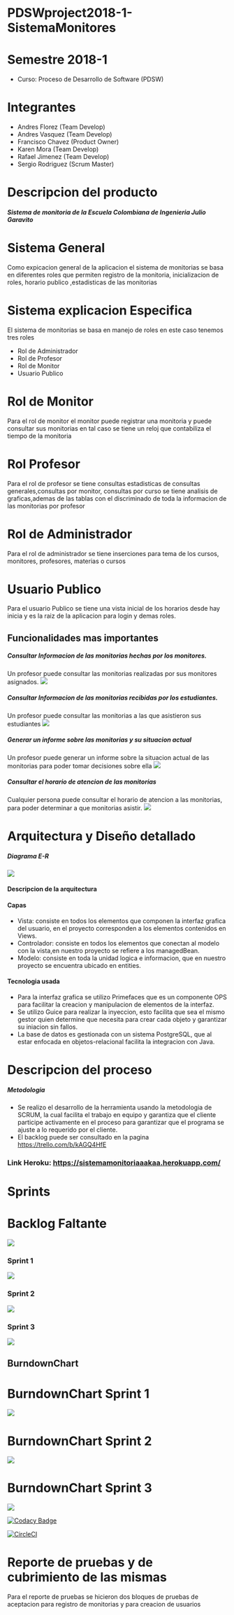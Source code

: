 # PDSWproject2018-1-SistemaMonitores
# Semestre 2018-1
   - Curso: Proceso de Desarrollo de Software (PDSW)

# Integrantes
  - Andres Florez (Team Develop)
  - Andres Vasquez (Team Develop)
  - Francisco Chavez (Product Owner)
  - Karen Mora (Team Develop)
  - Rafael Jimenez (Team Develop)
  - Sergio Rodriguez (Scrum Master)
 
# Descripcion del producto
#####  Sistema de monitoria de la Escuela Colombiana de Ingenieria Julio Garavito
# Sistema General
Como expicacion general de la aplicacion el sistema de monitorias se basa en diferentes roles que permiten registro de la monitoria, inicializacion de roles, horario publico ,estadisticas de las monitorias
# Sistema explicacion Especifica
El sistema de monitorias se basa en manejo de roles en este caso tenemos tres roles
* Rol de Administrador
* Rol de Profesor
* Rol de Monitor
* Usuario Publico
# Rol de Monitor
Para el rol de monitor el monitor puede registrar una monitoria y puede consultar sus monitorias en tal caso se tiene un reloj que contabiliza el tiempo de la monitoria
# Rol Profesor
Para el rol de profesor se tiene consultas estadisticas de consultas generales,consultas por monitor, consultas por curso
se tiene analisis de graficas,ademas de las tablas con el discriminado de toda la informacion de las monitorias por profesor
# Rol de Administrador
Para el rol de administrador se tiene inserciones para tema de los cursos, monitores, profesores, materias o cursos
# Usuario Publico
Para el usuario Publico se tiene una vista inicial de los horarios desde hay inicia y es la raiz de la aplicacion para
login y demas roles.

## Funcionalidades mas importantes

##### Consultar Informacion de las monitorias hechas por los monitores.
Un profesor puede consultar las monitorias realizadas por sus monitores asignados.
![](img/cm.png) 

##### Consultar Informacion de las monitorias recibidas por los estudiantes.
Un profesor puede consultar las monitorias a las que asistieron sus estudiantes
![](img/ce.png) 

##### Generar un informe sobre las monitorias y su situacion actual
Un profesor puede generar un informe sobre la situacion actual de las monitorias para poder tomar decisiones sobre ella
![](img/cg.png) 

##### Consultar el horario de atencion de las monitorias
Cualquier persona puede consultar el horario de atencion  a las monitorias, para poder determinar a que monitorias asistir.
![](img/hp.png) 




# Arquitectura y Diseño detallado 
##### Diagrama E-R
![](img/ER.png)

#### Descripcion de la arquitectura
#### Capas
- Vista: consiste en todos los elementos que componen la interfaz grafica del usuario, en el proyecto corresponden a los elementos contenidos en Views.
- Controlador: consiste en todos los elementos que conectan al modelo con la vista,en nuestro proyecto se refiere a los managedBean.
- Modelo: consiste en toda la unidad logica e informacion, que en nuestro proyecto se encuentra ubicado en entities.

#### Tecnologia usada
- Para la interfaz grafica se utilizo Primefaces que es un componente OPS para facilitar la creacion y manipulacion de elementos de la interfaz.
- Se utilizo Guice para realizar la inyeccion, esto facilita que sea el mismo gestor quien determine que necesita para crear cada objeto y garantizar su iniacion sin fallos.
- La base de datos es gestionada con un sistema PostgreSQL, que al estar enfocada en objetos-relacional facilita la integracion con Java.

# Descripcion del proceso
##### Metodologia
 - Se realizo el desarrollo de la herramienta usando la metodologia de SCRUM, la cual facilita el trabajo en equipo y garantiza que el cliente participe activamente en el proceso para garantizar que el programa se ajuste a lo requerido por el cliente.
 - El backlog puede ser consultado en la pagina https://trello.com/b/kAGQ4HfE
 
 ### Link Heroku: https://sistemamonitoriaaakaa.herokuapp.com/ 
 
 # Sprints
 # Backlog Faltante
  ![](img/backlogF.png)
 ### Sprint 1
 ![](img/sp1.png)

 ### Sprint 2
 ![](img/sp2.png)

  ### Sprint 3
 ![](img/sp3.png)

## BurndownChart
# BurndownChart Sprint 1
![](img/Bsprint1.png)
# BurndownChart Sprint 2
![](img/Bsprint2.png)
# BurndownChart Sprint 3
![](img/backlog.png)


[![Codacy Badge](https://api.codacy.com/project/badge/Grade/e52d517d05884c939b6775374fdb6592)](https://www.codacy.com/app/rapahel-andres/PDSWproject2018-1-SistemaMonitores?utm_source=github.com&amp;utm_medium=referral&amp;utm_content=PDSWproject2018-1/PDSWproject2018-1-SistemaMonitores&amp;utm_campaign=Badge_Grade)



[![CircleCI](https://circleci.com/gh/PDSWproject2018-1/PDSWproject2018-1-SistemaMonitores.svg?style=svg)](https://circleci.com/gh/PDSWproject2018-1/PDSWproject2018-1-SistemaMonitores)

# Reporte de pruebas y de cubrimiento de las mismas
Para el reporte de pruebas se hicieron dos bloques de pruebas de aceptacion para registro de monitorias y para
creacion de usuarios

 
